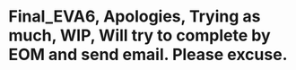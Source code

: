 # Final_EVA6, Apologies, Trying as much, WIP, Will try to complete by EOM and send email. Please excuse.

